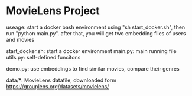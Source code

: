 # MovieLens Project

useage: start a docker bash environment using "sh start_docker.sh", then run "python main.py".
after that, you will get two embedding files of users and movies

start_docker.sh: start a docker environment
main.py: main running file
utils.py: self-defined funcitons

demo.py: use embeddings to find similar movies, compare their genres

data/*: MovieLens datafile, downloaded form https://grouplens.org/datasets/movielens/

